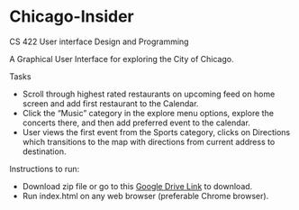 # Chicago-Insider
CS 422 User interface Design and Programming

A Graphical User Interface for exploring the City of Chicago.

Tasks
- Scroll through highest rated restaurants on upcoming feed on home screen and add first restaurant to the Calendar.
- Click the “Music” category in the explore menu options, explore the concerts there, and then add preferred event to the calendar.
- User views the first event from the Sports category, clicks on Directions which transitions to the map with directions from current address to destination.

Instructions to run:
- Download zip file or go to this [Google Drive Link](https://drive.google.com/file/d/13xonh7Vh3Gj5MRhrp9ysCydgQM4nAJj0/view?usp=sharing) to download.
- Run index.html on any web browser (preferable Chrome browser).
